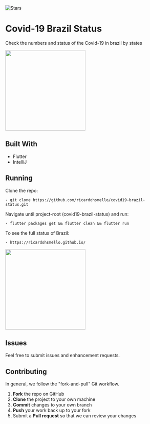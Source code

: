 ![Stars](https://img.shields.io/github/stars/ricardohsmello/covid19-brazil-status)

# Covid-19 Brazil Status
Check the numbers and status of the Covid-19 in brazil by states

<img width="250" alt="" src="https://i.imgur.com/7b8cHYY.png">

## Built With
- Flutter
- IntelliJ

## Running

Clone the repo:
```
- git clone https://github.com/ricardohsmello/covid19-brazil-status.git
```
Navigate until project-root (covid19-brazil-status) and run:
```
- flutter packages get && flutter clean && flutter run
``` 

To see the full status of Brazil:
```
- https://ricardohsmello.github.io/
``` 
<img width="250" alt="" src="https://i.imgur.com/VT03Q4g.png">


## Issues
Feel free to submit issues and enhancement requests.

## Contributing
In general, we follow the "fork-and-pull" Git workflow.

 1. **Fork** the repo on GitHub
 2. **Clone** the project to your own machine
 3. **Commit** changes to your own branch
 4. **Push** your work back up to your fork
 5. Submit a **Pull request** so that we can review your changes
